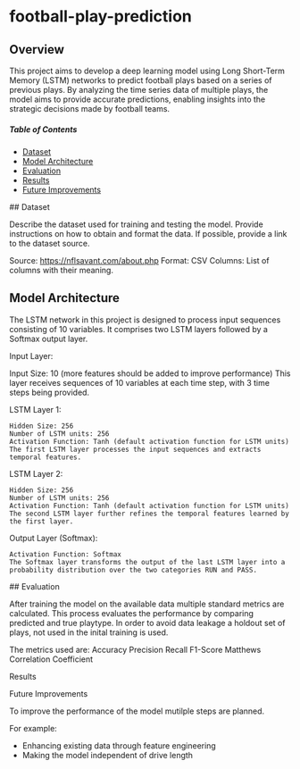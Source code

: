 # football-play-prediction

## Overview

This project aims to develop a deep learning model using Long Short-Term Memory (LSTM) networks to predict football plays based on a series of previous plays. By analyzing the time series data of multiple plays, the model aims to provide accurate predictions, enabling insights into the strategic decisions made by football teams.

##### Table of Contents

* [Dataset](#dataset)  
* [Model Architecture](#architecture)
* [Evaluation](#evaluation)
* [Results](#results)
* [Future Improvements](#imporvements)


<a name="dataset"/>
## Dataset

Describe the dataset used for training and testing the model. Provide instructions on how to obtain and format the data. If possible, provide a link to the dataset source.

Source: https://nflsavant.com/about.php
Format: CSV
Columns: List of columns with their meaning.

## Model Architecture

The LSTM network in this project is designed to process input sequences consisting of 10 variables. It comprises two LSTM layers followed by a Softmax output layer.

Input Layer:

Input Size: 10 (more features should be added to improve performance)
This layer receives sequences of 10 variables at each time step, with 3 time steps being provided.

LSTM Layer 1:

    Hidden Size: 256
    Number of LSTM units: 256
    Activation Function: Tanh (default activation function for LSTM units)
    The first LSTM layer processes the input sequences and extracts temporal features.

LSTM Layer 2:

    Hidden Size: 256
    Number of LSTM units: 256
    Activation Function: Tanh (default activation function for LSTM units)
    The second LSTM layer further refines the temporal features learned by the first layer.

Output Layer (Softmax):

    Activation Function: Softmax
    The Softmax layer transforms the output of the last LSTM layer into a probability distribution over the two categories RUN and PASS.


<a name="evaluation"/>
## Evaluation

After training the model on the available data multiple standard metrics are calculated. This process evaluates the performance by comparing predicted and true playtype. In order to avoid data leakage a holdout set of plays, not used in the inital training is used.

The metrics used are:
Accuracy
Precision
Recall
F1-Score
Matthews Correlation Coefficient 

<a name="results"/>
Results

Future Improvements

To improve the performance of the model mutilple steps are planned.

For example:
* Enhancing existing data through feature engineering
* Making the model independent of drive length
